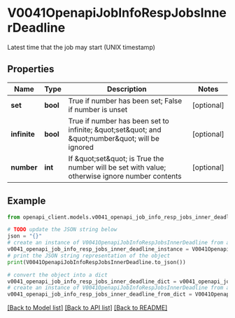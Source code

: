 # V0041OpenapiJobInfoRespJobsInnerDeadline

Latest time that the job may start (UNIX timestamp)

## Properties

Name | Type | Description | Notes
------------ | ------------- | ------------- | -------------
**set** | **bool** | True if number has been set; False if number is unset | [optional] 
**infinite** | **bool** | True if number has been set to infinite; \&quot;set\&quot; and \&quot;number\&quot; will be ignored | [optional] 
**number** | **int** | If \&quot;set\&quot; is True the number will be set with value; otherwise ignore number contents | [optional] 

## Example

```python
from openapi_client.models.v0041_openapi_job_info_resp_jobs_inner_deadline import V0041OpenapiJobInfoRespJobsInnerDeadline

# TODO update the JSON string below
json = "{}"
# create an instance of V0041OpenapiJobInfoRespJobsInnerDeadline from a JSON string
v0041_openapi_job_info_resp_jobs_inner_deadline_instance = V0041OpenapiJobInfoRespJobsInnerDeadline.from_json(json)
# print the JSON string representation of the object
print(V0041OpenapiJobInfoRespJobsInnerDeadline.to_json())

# convert the object into a dict
v0041_openapi_job_info_resp_jobs_inner_deadline_dict = v0041_openapi_job_info_resp_jobs_inner_deadline_instance.to_dict()
# create an instance of V0041OpenapiJobInfoRespJobsInnerDeadline from a dict
v0041_openapi_job_info_resp_jobs_inner_deadline_from_dict = V0041OpenapiJobInfoRespJobsInnerDeadline.from_dict(v0041_openapi_job_info_resp_jobs_inner_deadline_dict)
```
[[Back to Model list]](../README.md#documentation-for-models) [[Back to API list]](../README.md#documentation-for-api-endpoints) [[Back to README]](../README.md)


